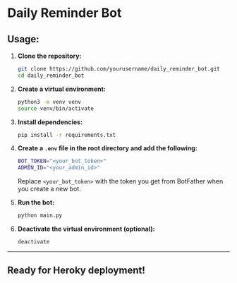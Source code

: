 # Daily Reminder Bot

## Usage:

1. **Clone the repository:**
    ```sh
    git clone https://github.com/yourusername/daily_reminder_bot.git
    cd daily_reminder_bot
    ```

2. **Create a virtual environment:**
    ```sh
    python3 -m venv venv
    source venv/bin/activate
    ```

3. **Install dependencies:**
    ```sh
    pip install -r requirements.txt
    ```

4. **Create a `.env` file in the root directory and add the following:**
    ```sh
    BOT_TOKEN="<your_bot_token>"
    ADMIN_ID="<your_admin_id>"
    ```

    Replace `<your_bot_token>` with the token you get from BotFather when you create a new bot.

4. **Run the bot:**
    ```sh
    python main.py
    ```

5. **Deactivate the virtual environment (optional):**
    ```sh
    deactivate
    ```
---

## Ready for Heroky deployment!
    